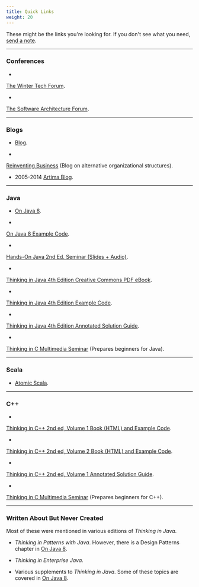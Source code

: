 ```yaml
---
title: Quick Links
weight: 20
---
```


These might be the links you're looking for. If you don't
see what you need,
<a href="mailto:mindviewinc@gmail.com?Subject=Mindview%20site%20query"
  target="_blank">send a note</a>.

***
### Conferences

+ <a href="http://www.WinterTechForum.com" target="_blank">
The Winter Tech Forum</a>.

+ <a href="http://www.SoftwareArchitectureForum.com" target="_blank">
The Software Architecture Forum</a>.

***
### Blogs

+ <a href="http://blog.BruceEckel.com/" target="_blank">Blog</a>.

+ <a href="http://www.Reinventing-Business.com" target="_blank">
Reinventing Business</a> (Blog on alternative organizational structures).

+ 2005-2014 [Artima Blog](https://www.artima.com/weblogs/index.jsp?blogger=beckel).

***
### Java

+ <a href="http://www.OnJava8.com" target="_blank">On Java 8</a>.

+ <a href="https://github.com/BruceEckel/OnJava8-Examples" target="_blank">
On Java 8 Example Code</a>.

+ <a href="https://gum.co/HandsOnJava" target="_blank">
Hands-On Java 2nd Ed. Seminar (Slides + Audio)</a>.

+ <a href="https://archive.org/details/TIJ4CcR1" target="_blank">
Thinking in Java 4th Edition Creative Commons PDF eBook</a>.

+ <a href="https://github.com/BruceEckel/TIJ4-code" target="_blank">
Thinking in Java 4th Edition Example Code</a>.

+ <a href="https://gum.co/mvcKV" target="_blank">
Thinking in Java 4th Edition Annotated Solution Guide</a>.

+ <a href="https://archive.org/details/ThinkingInC" target="_blank">
Thinking in C Multimedia Seminar</a> (Prepares beginners for Java).

***
### Scala

+ <a href="http://www.atomicscala.com/" target="_blank">Atomic Scala</a>.

***
### C++

+ <a href="https://archive.org/details/TICPP2ndEdVolOne" target="_blank">
Thinking in C++ 2nd ed, Volume 1 Book (HTML) and Example Code</a>.

+ <a href="https://archive.org/details/TICPP2ndEdVolTwo" target="_blank">
Thinking in C++ 2nd ed, Volume 2 Book (HTML) and Example Code</a>.

+ <a href="https://gum.co/OIPR" target="_blank">
Thinking in C++ 2nd ed, Volume 1 Annotated Solution Guide</a>.

+ <a href="https://archive.org/details/ThinkingInC" target="_blank">
Thinking in C Multimedia Seminar</a> (Prepares beginners for C++).

***
### Written About But Never Created

Most of these were mentioned in various editions of *Thinking in Java*.

+ *Thinking in Patterns with Java*. However, there is a Design Patterns
chapter in <a href="http://www.OnJava8.com" target="_blank">On Java 8</a>.

+ *Thinking in Enterprise Java*.

+ Various supplements to *Thinking in Java*. Some of these topics are covered in
<a href="http://www.OnJava8.com" target="_blank">On Java 8</a>.
